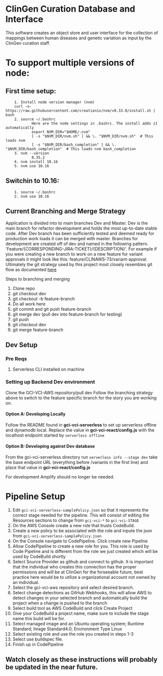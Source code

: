 # ClinGen Curation Database and Interface
This software creates an object store and user interface for the collection of mappings between human diseases and genetic variation as input by the ClinGen curation staff.

# To support multiple versions of node:
##      First time setup:
        1. Install node version manager (nvm)
        curl -o- https://raw.githubusercontent.com/creationix/nvm/v0.33.0/install.sh | bash
        2. source ~/.bashrc
                Here are the node settings in .bashrc. The install adds it automatically
                export NVM_DIR="$HOME/.nvm"
                [ -s "$NVM_DIR/nvm.sh" ] && \. "$NVM_DIR/nvm.sh"  # This loads nvm
                [ -s "$NVM_DIR/bash_completion" ] && \. "$NVM_DIR/bash_completion"  # This loads nvm bash_completion
        3. nvm --version
                0.35.2
        4. nvm install 10.16
        5. nvm use 10.16

##       Switchin to 10.16:
        1. source ~/.bashrc
        2. nvm use 10.16


        
## Current Branching and Merge Strategy
Application is divided into to main branches Dev and Master. Dev is the main branch for refactor development and holds the most up-to-date stable code.  After Dev branch has been sufficiently tested and deemed ready for production work loads it can be merged with master.  Branches for development are created off of dev and named in the following pattern.  'Feature/{CORRESPONDING-JIRA-TICKET}/{DESCRIPTION}'.  For example if you were creating a new branch to work on a new feature for variant approvals it might look like this: feature/CLINAWS-73/variant-approval.  Ultimately the git strategy used by this project most closely resembles git flow as documented [here](https://www.atlassian.com/git/tutorials/comparing-workflows/gitflow-workflow)  

Steps to branching and merging
1. Clone repo
2. git checkout dev
3. git checkout -b feature-branch
4. Do all work here
5. git commit and git push feature-branch
6. git merge dev (pull dev into feature-branch for testing)
7. git push
8. git checkout dev
9. git merge feature-branch

## Dev Setup
### Pre Reqs
1. Serverless CLI installed on machine

### Setting up Backend Dev environment
Clone the GCI-VCI-AWS repository/pull dev
Follow the branching strategy above to switch to the feature specific branch for the story you are working on.

#### Option A: Developing Locally
Follow the README found in <b>gci-vci-serverless</b> to set up serverless offline and dynamodb local.  Replace the value in <b>gci-vci-react/config.js</b> with the localhost endpoint started by `serverless offline`

#### Option B: Developing against Dev database  
From the gci-vci-serverless directory run `serverless info --stage dev` take the base endpoint URL (everything before /variants in the first line) and place that value in <b>gci-vci-react/config.js</b>

For development Amplify should no longer be needed.

# Pipeline Setup
1. Edit `gci-vci-serverless-samplePolicy.json` so that it represents the correct stage needed for the pipeline.  This will consist of editing the Resources sections to change from `gci-vci-*` to `gci-vci-STAGE`
2. On the AWS Console create a new role that trusts CodeBuild.
3. Create a new policy to be associated with the role and inpute the json from `gci-vci-serverless-samplePolicy.json`
4. On the Console navigate to CodePipeline.  Click create new Pipeline
5. Allow CodePipeline to create a new role for you.  This role is used by Code Pipeline and is different from the role we just created which will be used by CodeBuild shortly
6. Select Source Provider as github and connect to github.  It is important that the individual who creates this connection has the proper permissions and will be at ClinGen for the forseeable future, best practice here would be to utilize a organizational account not owned by an individual.
7. Select the gci-vci-aws repository and select desired branch.
8. Select change detections as GitHub Webhooks,  this will allow AWS to detect changes in your selected branch and automatically build the project when a change is pushed to the branch
9. Select build tool as AWS CodeBuild and click Create Project
10. Give your CodeBuild a project name, make sure to include the stage name this build will be for.
11. Select managed image and an Ubuntu operating system;  Runtime Standard; Image Standard4.0; Environment Type Linux
12. Select existing role and use the role you created in steps 1-3
13. Select use buildspec file.  
14. Finish up in CodePipeline
## Watch closely as these instructions will probably be updated in the near future.
